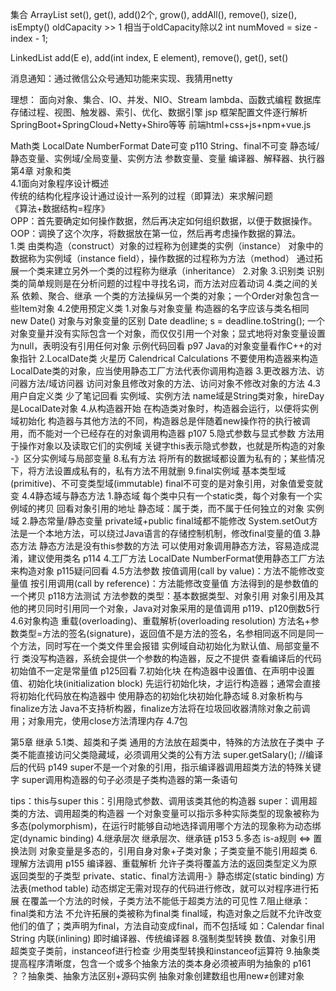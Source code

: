 集合
   ArrayList
       set(), get(), add()2个, grow(), addAll(), remove(), size(), isEmpty()
       oldCapacity >> 1 相当于oldCapacity除以2
       int numMoved = size - index - 1;
       
   LinkedList
       add(E e), add(int index, E element), remove(), get(), set()
  
   消息通知：通过微信公众号通知功能来实现、我猜用netty

理想： 
面向对象、集合、IO、并发、NIO、Stream     lambda、函数式编程
数据库存储过程、视图、触发器、索引、优化、数据引擎
jsp
框架配置文件逐行解析
SpringBoot+SpringCloud+Netty+Shiro等等
前端html+css+js+npm+vue.js

  
Math类 LocalDate NumberFormat Date可变 p110 String、final不可变 
静态域/静态变量、实例域/全局变量、实例方法 参数变量、变量
编译器、解释器、执行器
第4章 对象和类    
    4.1面向对象程序设计概述   
        传统的结构化程序设计通过设计一系列的过程（即算法）来求解问题  
        《算法+数据结构=程序》             
        OPP：首先要确定如何操作数据，然后再决定如何组织数据，以便于数据操作。    
        OOP：调换了这个次序，将数据放在第一位，然后再考虑操作数据的算法。  
        1.类 
            由类构造（construct）对象的过程称为创建类的实例（instance）
            对象中的数据称为实例域（instance field），操作数据的过程称为方法（method）
            通过拓展一个类来建立另外一个类的过程称为继承（inheritance）
        2.对象
        3.识别类
            识别类的简单规则是在分析问题的过程中寻找名词，而方法对应着动词
        4.类之间的关系
            依赖、聚合、继承
            一个类的方法操纵另一个类的对象；一个Order对象包含一些Item对象
    4.2使用预定义类
        1.对象与对象变量
            构造器的名字应该与类名相同 new Date()
            对象与对象变量的区别 
                Date deadline;
                s = deadline.toString();
            一个对象变量并没有实际包含一个对象，而仅仅引用一个对象；显式地将对象变量设置为null，表明没有引用任何对象 示例代码回看 p97
            Java的对象变量看作C++的对象指针
        2.LocalDate类
            火星历 Calendrical Calculations
            不要使用构造器来构造LocalDate类的对象，应当使用静态工厂方法代表你调用构造器
        3.更改器方法、访问器方法/域访问器
            访问对象且修改对象的方法、访问对象不修改对象的方法
    4.3用户自定义类 少了笔记回看
        实例域、实例方法
        name域是String类对象，hireDay是LocalDate对象
        4.从构造器开始
            在构造类对象时，构造器会运行，以便将实例域初始化
            构造器与其他方法的不同，构造器总是伴随着new操作符的执行被调用，而不能对一个已经存在的对象调用构造器 p107
        5.隐式参数与显式参数
            方法用于操作对象以及读取它们的实例域
            关键字this表示隐式参数，也就是所构造的对象 -》区分实例域与局部变量 
        8.私有方法
            将所有的数据域都设置为私有的；某些情况下，将方法设置成私有的，私有方法不用就删
        9.final实例域
            基本类型域(primitive)、不可变类型域(immutable)
            final不可变的是对象引用，对象值爱变就变
    4.4静态域与静态方法
        1.静态域
            每个类中只有一个static类，每个对象有一个实例域的拷贝 回看对象引用的地址
            静态域：属于类，而不属于任何独立的对象
            实例域
        2.静态常量/静态变量
            private域+public final域都不能修改
            System.setOut方法是一个本地方法，可以绕过Java语言的存储控制机制，修改final变量的值
        3.静态方法
            静态方法是没有this参数的方法
            可以使用对象调用静态方法，容易造成混淆，建议使用类名 p114
        4.工厂方法
            LocalDate NumberFormat使用静态工厂方法来构造对象 p115疑问回看
    4.5方法参数
        按值调用(call by value)：方法不能修改变量值
        按引用调用(call by reference)：方法能修改变量值
        方法得到的是参数值的一个拷贝 p118方法测试
        方法参数的类型：基本数据类型、对象引用
        对象引用及其他的拷贝同时引用同一个对象，Java对对象采用的是值调用 p119、p120倒数5行
    4.6对象构造
        重载(overloading)、重载解析(overloading resolution)
        方法名+参数类型=方法的签名(signature)，返回值不是方法的签名，名参相同返不同是同一个方法，同时写在一个类文件里会报错
        实例域自动初始化为默认值、局部变量不行
        类没写构造器，系统会提供一个参数的构造器，反之不提供  查看编译后的代码
        初始值不一定是常量值 p125回看
        7.初始化块
            在构造器中设置值、在声明中设置值、初始化块(initialization block)
            先运行初始化块，才运行构造器；通常会直接将初始化代码放在构造器中
            使用静态的初始化块初始化静态域
        8.对象析构与finalize方法
            Java不支持析构器，finalize方法将在垃圾回收器清除对象之前调用；对象用完，使用close方法清理内存
    4.7包
    
第5章 继承
    5.1类、超类和子类
        通用的方法放在超类中，特殊的方法放在子类中
        子类不能直接访问父类隐藏域，必须调用父类的公有方法
        super.getSalary(); //编译后的代码 p149
        super不是一个对象的引用，指示编译器调用超类方法的特殊关键字
        super调用构造器的句子必须是子类构造器的第一条语句
    
tips：this与super
    this：引用隐式参数、调用该类其他的构造器
    super：调用超类的方法、调用超类的构造器
        一个对象变量可以指示多种实际类型的现象被称为多态(polymorphism)，在运行时能够自动地选择调用哪个方法的现象称为动态绑定(dynamic binding)
    4.继承层次
        继承层次、继承链 p153
    5.多态
        is-a规则 <=> 置换法则
        对象变量是多态的，引用自身对象+子类对象；子类变量不能引用超类
    6.理解方法调用 p155
        编译器、重载解析
        允许子类将覆盖方法的返回类型定义为原返回类型的子类型
        private、static、final方法调用-》静态绑定(static binding)
        方法表(method table)
        动态绑定无需对现存的代码进行修改，就可以对程序进行拓展
        在覆盖一个方法的时候，子类方法不能低于超类方法的可见性
    7.阻止继承：final类和方法
        不允许拓展的类被称为final类
        final域，构造对象之后就不允许改变他们的值了；类声明为final，方法自动变成final，而不包括域  如：Calendar final String
        内联(inlining)    即时编译器、传统编译器
    8.强制类型转换
        数值、对象引用
        超类变子类前，instanceof进行检查
        少用类型转换和instanceof运算符
    9.抽象类
        提高程序清晰度，包含一个或多个抽象方法的类本身必须被声明为抽象的
        p161 ？？抽象类、抽象方法区别+源码实例
        抽象对象创建数组也用new≠创建对象

